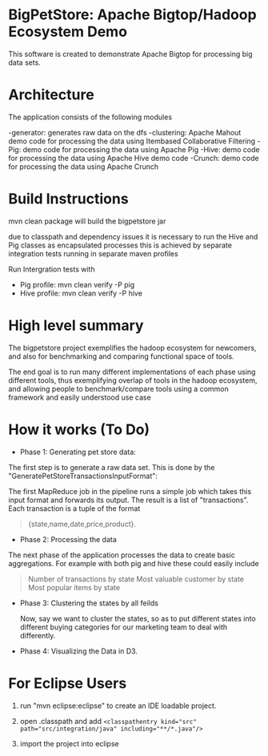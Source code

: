 BigPetStore: Apache Bigtop/Hadoop Ecosystem Demo
===============================================
This software is created to demonstrate Apache Bigtop for processing
big data sets.

Architecture
============
The application consists of the following modules

-generator: generates raw data on the dfs
-clustering: Apache Mahout demo code for processing the data using Itembased Collaborative Filtering
-Pig: demo code for processing the data using Apache Pig
-Hive: demo code for processing the data using Apache Hive demo code
-Crunch: demo code for processing the data using Apache Crunch

Build Instructions
==================

mvn clean package will build the bigpetstore jar

due to classpath and dependency issues it is necessary to run the Hive and Pig classes
as encapsulated processes
this is achieved by separate integration tests running in separate maven profiles

Run Intergration tests with

  - Pig profile: mvn clean verify -P pig
  - Hive profile: mvn clean verify -P hive


High level summary
==================


The bigpetstore project exemplifies the hadoop ecosystem for newcomers, and also for benchmarking and
comparing functional space of tools.

The end goal is to run many different implementations of each phase
using different tools, thus exemplifying overlap of tools in the hadoop ecosystem, and allowing people to benchmark/compare tools
using a common framework and easily understood use case


How it works (To Do)
====================

- Phase 1: Generating pet store data:

The first step is to generate a raw data set.  This is done by the "GeneratePetStoreTransactionsInputFormat":

The first MapReduce job in the pipeline runs a simple job which takes this input format and forwards
its output.  The result is a list of "transactions".  Each transaction is a tuple of the format

 > {state,name,date,price,product}.

- Phase 2: Processing the data

The next phase of the application processes the data to create basic aggregations.
For example with both pig and hive these could easily include

 >  Number of transactions by state
 >  Most valuable customer by state
 >  Most popular items by state

- Phase 3: Clustering the states by all feilds

  Now, say we want to cluster the states, so as to put different states into different buying categories
  for our marketing team to deal with differently.

- Phase 4: Visualizing the Data in D3.


For Eclipse Users
==================


1) run "mvn eclipse:eclipse" to create an IDE loadable project.

2) open .classpath and add
    `<classpathentry kind="src" path="src/integration/java" including="**/*.java"/>`

3) import the project into eclipse





    
